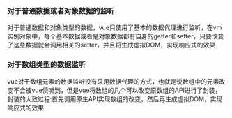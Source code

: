 ### 对于普通数据或者对象数据的监听
对于普通数据和对象类型的数据，vue只使用了基本的数据代理进行监听，在vm实例对象中，每个基本数据或者是对象数据都有自身的getter和setter，只要改变了这些数据就会调用相关的setter，并且将生成虚拟DOM，实现响应式的效果

### 对于数组类型的数据监听
vue对于数组元素的数据监听没有采用数据代理的方式，也就是说数组中的元素改变不会被vue侦听到，但是vue将数组的几个可以改变原数组的API进行了封装，封装的大致过程:首先调用原生API实现数组的改变，然后再生成虚拟DOM，实现响应式的效果